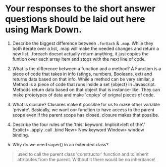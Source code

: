 # Your responses to the short answer questions should be laid out here using Mark Down.
1. Describe the biggest difference between `.forEach` & `.map`.
While they both iterate over a list, .map will make the needed changes and return a new list. .foreach doesnt actually return anything, it just copies the funtion over each array item and stops with the next line of code. 

2. What is the difference between a function and a method?
A Function is a piece of code that takes in info (stings, numbers, Booleans, ext) and returns data based on that info. While a method can be very similar, a Method is a piece of code that runs inside a set {object} in Javascript. Methods return data based on that object that is instance-like. They can make prototypes of data and make 'copies' of orignal pieces of code. 

3. What is closure?
Closures make it possible for us to make other variable 'private'. Basically, we want our function to have access to the parent scope even if the parent scope has closed. closure makes that possibe.

4. Describe the four rules of the 'this' keyword.
Implicit>left of the'.' Explict> .apply .call .bind New> New keyword  Window> window binding.

5. Why do we need super() in an extended class?
<blockquote>	used to call the parent class 'constructor'  function and to inherit attributes from the parent. 
Without it there would be no inheritance! 
</blockquote><br>
